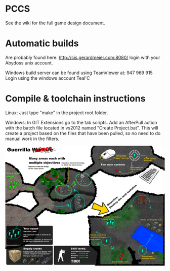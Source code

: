 PCCS
====

See the wiki for the full game design document.

Automatic builds
====
Are probably found here: http://cis.gerardmeier.com:8080/ login with your Abydoss unix account.  
  
Windows build server can be found using TeamViewer at: 947 969 915  
Login using the windows account Teal'C

Compile & toolchain instructions
====
Linux: Just type "make" in the project root folder.  
  
Windows: In GIT Extensions go to the tab scripts. Add an AfterPull action with the batch file located in vs2012 named "Create Project.bat".
This will create a project based on the files that have been pulled, so no need to do manual work in the filters.


![logo](https://github.com/Gerjo/PCCS/blob/master/artwork/exports/one_page_game_design.png?raw=true)